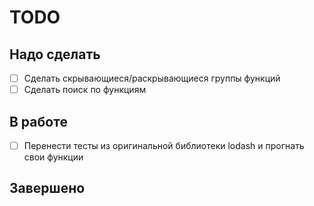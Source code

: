 # TODO

## Надо сделать

- [ ] Сделать скрывающиеся/раскрывающиеся группы функций
- [ ] Сделать поиск по функциям

## В работе

- [ ] Перенести тесты из оригинальной библиотеки lodash и прогнать свои функции

## Завершено

